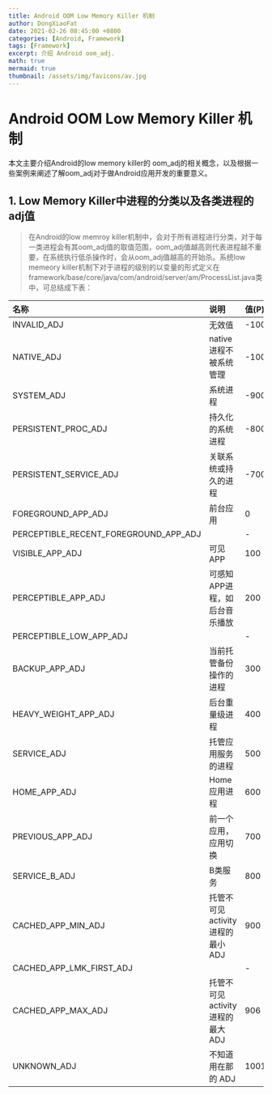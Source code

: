 ```yaml
---
title: Android OOM Low Memory Killer 机制
author: DongXiaoFat
date: 2021-02-26 08:45:00 +0800
categories: [Android, Framework]
tags: [Framework]
excerpt: 介绍 Android oom_adj.
math: true
mermaid: true
thumbnail: /assets/img/favicons/av.jpg
---
```

# Android OOM Low Memory Killer 机制
本文主要介绍Android的low memory killer的 oom_adj的相关概念，以及根据一些案例来阐述了解oom_adj对于做Android应用开发的重要意义。

## 1. Low Memory Killer中进程的分类以及各类进程的adj值

 > 在Android的low memroy killer机制中，会对于所有进程进行分类，对于每一类进程会有其oom_adj值的取值范围，oom_adj值越高则代表进程越不重要，在系统执行低杀操作时，会从oom_adj值越高的开始杀。系统low memeory killer机制下对于进程的级别的以变量的形式定义在framework/base/core/java/com/android/server/am/ProcessList.java类中，可总结成下表：

 |名称|说明|值(P)|值(Q)|
 |:----|:----|:----|:----|
 |INVALID_ADJ   |无效值| -10000|-10000|
 |NATIVE_ADJ    |native进程不被系统管理| -1000|-1000|
 |SYSTEM_ADJ    |系统进程|-900|-900|
 |PERSISTENT_PROC_ADJ   |持久化的系统进程|-800|-800|
 |PERSISTENT_SERVICE_ADJ|关联系统或持久的进程|-700|-700|
 |FOREGROUND_APP_ADJ|前台应用|0|0|
 |PERCEPTIBLE_RECENT_FOREGROUND_APP_ADJ||-|50|
 |VISIBLE_APP_ADJ|可见APP|100|100|
 |PERCEPTIBLE_APP_ADJ|可感知APP进程，如后台音乐播放|200|200|
 |PERCEPTIBLE_LOW_APP_ADJ||-|250|
 |BACKUP_APP_ADJ|当前托管备份操作的进程|300|300|
 |HEAVY_WEIGHT_APP_ADJ|后台重量级进程|400|400|
 |SERVICE_ADJ|托管应用服务的进程|500|500|
 |HOME_APP_ADJ|Home应用进程|600|600|
 |PREVIOUS_APP_ADJ|前一个应用，应用切换|700|700|
 |SERVICE_B_ADJ|B类服务|800|800|
 |CACHED_APP_MIN_ADJ|托管不可见activity进程的最小 ADJ|900|900|
 |CACHED_APP_LMK_FIRST_ADJ||-|950|
 |CACHED_APP_MAX_ADJ|托管不可见activity进程的最大 ADJ|906|999|
 |UNKNOWN_ADJ|不知道用在那的 ADJ|1001|1001|

